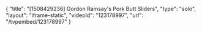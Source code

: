 {
    "title": "[1508429236] Gordon Ramsay's Pork Butt Sliders",
    "type": "solo",
    "layout": "iframe-static",
    "videoId": "123178997",
    "url": "\/tvpembed\/123178997"
}
